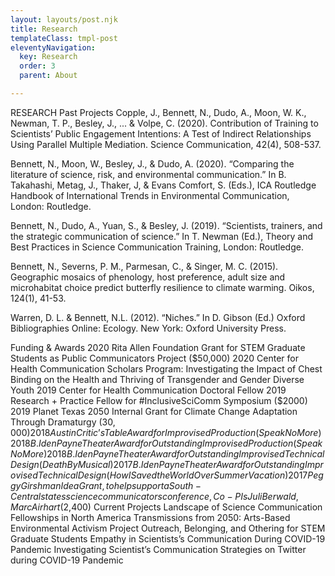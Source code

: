 ```yaml
---
layout: layouts/post.njk
title: Research
templateClass: tmpl-post
eleventyNavigation:
  key: Research
  order: 3
  parent: About

---
```


RESEARCH
Past Projects
Copple, J., Bennett, N., Dudo, A., Moon, W. K., Newman, T. P., Besley, J., ... & Volpe, C. (2020). Contribution of Training to Scientists’ Public Engagement Intentions: A Test of Indirect Relationships Using Parallel Multiple Mediation. Science Communication, 42(4), 508-537.

Bennett, N., Moon, W., Besley, J., & Dudo, A. (2020). “Comparing the literature of science, risk, and environmental communication.” In B. Takahashi, Metag, J., Thaker, J, & Evans Comfort, S. (Eds.), ICA Routledge Handbook of International Trends in Environmental Communication, London: Routledge.  

Bennett, N.,  Dudo, A., Yuan, S., & Besley, J. (2019). “Scientists, trainers, and the strategic communication of science.” In T. Newman (Ed.), Theory and Best Practices in Science Communication Training, London: Routledge.

Bennett, N., Severns, P. M., Parmesan, C., & Singer, M. C. (2015). Geographic mosaics of phenology, host preference, adult size and microhabitat choice predict butterfly resilience to climate warming. Oikos, 124(1), 41-53.

Warren, D. L. & Bennett, N.L. (2012). “Niches.” In D. Gibson (Ed.) Oxford Bibliographies Online: Ecology. New York: Oxford University Press.

Funding & Awards
2020		Rita Allen Foundation Grant for STEM Graduate Students as Public 
Communicators Project ($50,000) 
2020		Center for Health Communication Scholars Program: Investigating the 
Impact of Chest Binding on the Health and Thriving of Transgender 
and Gender Diverse Youth
2019		Center for Health Communication Doctoral Fellow
2019		Research + Practice Fellow for #InclusiveSciComm Symposium ($2000)
2019		Planet Texas 2050 Internal Grant for Climate Change Adaptation Through 
Dramaturgy ($30,000)
2018		Austin Critic’s Table Award for Improvised Production (Speak No More)
2018		B. Iden Payne Theater Award for Outstanding Improvised Production (Speak 
No More)
2018		B. Iden Payne Theater Award for Outstanding Improvised Technical Design 
(Death By Musical)
2017		B. Iden Payne Theater Award for Outstanding Improvised Technical Design 
(How I Saved the World Over Summer Vacation)
2017		Peggy Girshman Idea Grant, to help support a South-Central states 
science communicators conference, Co-PIs Juli Berwald, Marc Airhart 
($2,400) 
Current Projects
Landscape of Science Communication Fellowships in North America
Transmissions from 2050: Arts-Based Environmental Activism Project
Outreach, Belonging, and Othering for STEM Graduate Students
Empathy in Scientists’s Communication During COVID-19 Pandemic
Investigating Scientist’s Communication Strategies on Twitter during COVID-19 Pandemic

<CALL TO ACTION TO PARTNER WITH ME ON A CURRENT OR FUTURE PROJECT>

